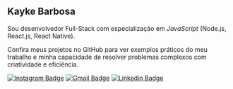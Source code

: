 ## Kayke Barbosa

Sou desenvolvedor Full-Stack com especialização em _JavaScript_ (Node.js, React.js, React Native). <br/>

Confira meus projetos no GitHub para ver exemplos práticos do meu trabalho e minha capacidade de resolver problemas complexos com criatividade e eficiência. 

[![Instagram Badge](https://img.shields.io/badge/-@kaykee_bl-0077B5?style=flat-square&labelColor=0077B5&logo=instagram&logoColor=white&link=https://instagram.com/kaykee_bl?igshid=ZDdkNTZiNTM=)](https://instagram.com/kaykee_bl?igshid=ZDdkNTZiNTM=)
[![Gmail Badge](https://img.shields.io/badge/-kaykeloiola@gmail.com-0077B5?style=flat-square&logo=Gmail&logoColor=white&link=mailto:kaykeloiola@gmail.com)](mailto:kaykeloiola@gmail.com)
[![Linkedin Badge](https://img.shields.io/badge/-Kayke%20Barbosa%20Loiola-0077B5?style=flat-square&logo=Linkedin&logoColor=white&link=https://www.linkedin.com/in/kayke-barbosa-loiola-15a96023a)](https://www.linkedin.com/in/kayke-barbosa-loiola-15a96023a)

